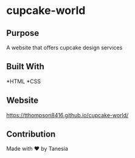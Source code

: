 # cupcake-world

## Purpose
A website that offers cupcake design services

## Built With
*HTML
*CSS

## Website
https://tthompson8416.github.io/cupcake-world/

## Contribution
Made with &#10084;&#65039; by Tanesia
